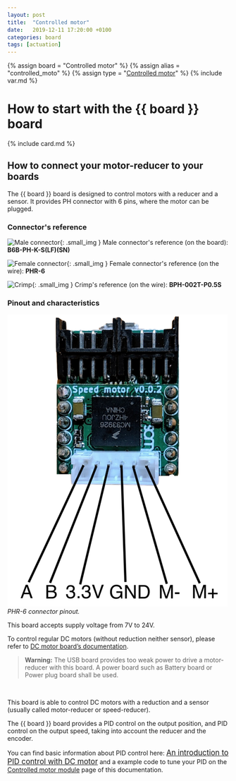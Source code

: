 ```yaml
---
layout: post
title:  "Controlled motor"
date:   2019-12-11 17:20:00 +0100
categories: board
tags: [actuation]
---
```

{% assign board = "Controlled motor" %}
{% assign alias = "controlled_moto" %}
{% assign type = "[Controlled motor](/module/controlled-motor)" %}
{% include var.md %}

# How to start with the {{ board }} board
{% include card.md %}

## How to connect your motor-reducer to your boards

The {{ board }} board is designed to control motors with a reducer and a sensor. It provides PH connector with 6 pins, where the motor can be plugged.

### Connector's reference

![Male connector](../assets/img/ctrl_mot_male_connector.jpg){: .small_img } Male connector's reference (on the board): **B6B-PH-K-S(LF)(SN)**

![Female connector](../assets/img/ctrl_mot_female_connector.jpg){: .small_img } Female connector's reference (on the wire): **PHR-6**

![Crimp](../assets/img/ctrl_mot_crimp.jpg){: .small_img } Crimp's reference (on the wire): **BPH-002T-P0.5S**

### Pinout and characteristics

![Pinout](/assets/img/controlled_motor_pinout.png)<br />*PHR-6 connector pinout.*



This board accepts supply voltage from 7V to 24V.

To control regular DC motors (without reduction neither sensor), please refer to [DC motor board’s documentation](/board/dc-motor).

<blockquote class="warning"><strong>Warning:</strong> The USB board provides too weak power to drive a motor-reducer with this board. A power board such as Battery board or Power plug board shall be used.</blockquote><br />

This board is able to control DC motors with a reduction and a sensor (usually called motor-reducer or speed-reducer).

The {{ board }} board provides a PID control on the output position, and PID control on the output speed, taking into account the reducer and the encoder.

You can find basic information about PID control here: [<big>An introduction to PID control with DC motor</big>](https://medium.com/luosrobotics/an-introduction-to-pid-control-with-dc-motor-1fa3b26ec661) and a example code to tune your PID on the [Controlled motor module](/module/controlled-motor) page of this documentation.
